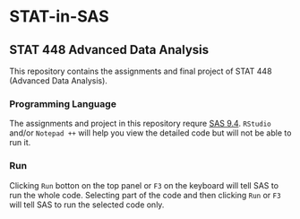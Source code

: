 # STAT-in-SAS
## STAT 448 Advanced Data Analysis
This repository contains the assignments and final project of STAT 448 (Advanced Data Analysis).

### Programming Language
The assignments and project in this repository requre [SAS 9.4](https://www.sas.com/en_us/home.html). `RStudio` and/or `Notepad ++` will help you view the detailed code but will not be able to run it.

### Run
Clicking `Run` botton on the top panel or `F3` on the keyboard will tell SAS to run the whole code. Selecting part of the code and then clicking `Run` or `F3` will tell SAS to run the selected code only.
